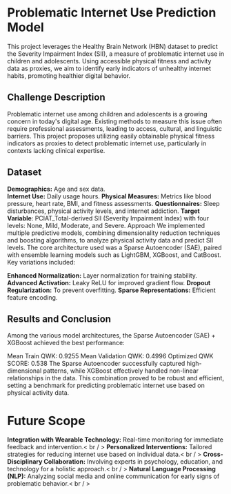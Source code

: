 # Problematic Internet Use Prediction Model
This project leverages the Healthy Brain Network (HBN) dataset to predict the Severity Impairment Index (SII), a measure of problematic internet use in children and adolescents. Using accessible physical fitness and activity data as proxies, we aim to identify early indicators of unhealthy internet habits, promoting healthier digital behavior.

## Challenge Description
Problematic internet use among children and adolescents is a growing concern in today's digital age. Existing methods to measure this issue often require professional assessments, leading to access, cultural, and linguistic barriers. This project proposes utilizing easily obtainable physical fitness indicators as proxies to detect problematic internet use, particularly in contexts lacking clinical expertise.

## Dataset
**Demographics:** Age and sex data.   
**Internet Use:** Daily usage hours.
**Physical Measures:** Metrics like blood pressure, heart rate, BMI, and fitness assessments.
**Questionnaires:** Sleep disturbances, physical activity levels, and internet addiction.
**Target Variable**: PCIAT_Total-derived SII (Severity Impairment Index) with four levels: None, Mild, Moderate, and Severe.
Approach
We implemented multiple predictive models, combining dimensionality reduction techniques and boosting algorithms, to analyze physical activity data and predict SII levels. The core architecture used was a Sparse Autoencoder (SAE), paired with ensemble learning models such as LightGBM, XGBoost, and CatBoost. Key variations included:

**Enhanced Normalization:** Layer normalization for training stability.
**Advanced Activation:** Leaky ReLU for improved gradient flow.
**Dropout Regularization:** To prevent overfitting.
**Sparse Representations:** Efficient feature encoding.

## Results and Conclusion
Among the various model architectures, the Sparse Autoencoder (SAE) + XGBoost achieved the best performance:

Mean Train QWK: 0.9255
Mean Validation QWK: 0.4996
Optimized QWK SCORE: 0.538
The Sparse Autoencoder successfully captured high-dimensional patterns, while XGBoost effectively handled non-linear relationships in the data. This combination proved to be robust and efficient, setting a benchmark for predicting problematic internet use based on physical activity data.

# Future Scope
**Integration with Wearable Technology:** Real-time monitoring for immediate feedback and intervention.< br / >
**Personalized Interventions:** Tailored strategies for reducing internet use based on individual data.< br / >
**Cross-Disciplinary Collaboration:** Involving experts in psychology, education, and technology for a holistic approach.< br / >
**Natural Language Processing (NLP):** Analyzing social media and online communication for early signs of problematic behavior.< br / >
